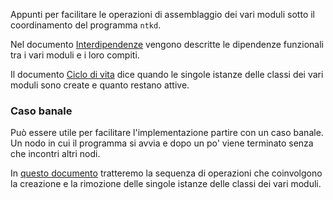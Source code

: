 Appunti per facilitare le operazioni di assemblaggio dei vari moduli
sotto il coordinamento del programma `ntkd`.

Nel documento [Interdipendenze](Interdipendenze.md) vengono descritte
le dipendenze funzionali tra i vari moduli e i loro compiti.

Il documento [Ciclo di vita](CicloDiVita.md) dice quando le singole istanze
delle classi dei vari moduli sono create e quanto restano attive.

### Caso banale

Può essere utile per facilitare l'implementazione partire con un caso banale. Un nodo
in cui il programma si avvia e dopo un po' viene terminato senza che incontri altri
nodi.

In [questo documento](CasoBanale.md) tratteremo la sequenza di operazioni che coinvolgono la creazione
e la rimozione delle singole istanze delle classi dei vari moduli.

